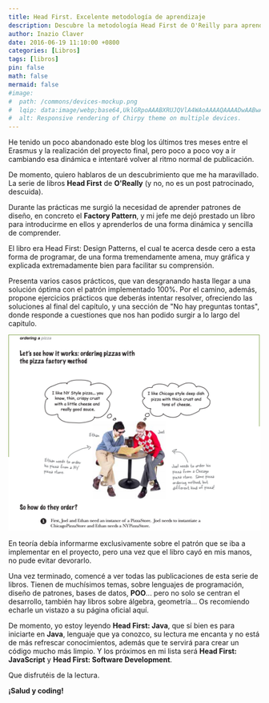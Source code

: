 ```yaml
---
title: Head First. Excelente metodología de aprendizaje
description: Descubre la metodología Head First de O'Reilly para aprender programación de forma visual y práctica. Reseña completa de libros técnicos sobre Java, patrones de diseño, JavaScript y desarrollo de software.
author: Inazio Claver
date: 2016-06-19 11:10:00 +0800
categories: [Libros]
tags: [libros]
pin: false
math: false
mermaid: false
#image:
#  path: /commons/devices-mockup.png
#  lqip: data:image/webp;base64,UklGRpoAAABXRUJQVlA4WAoAAAAQAAAADwAABwAAQUxQSDIAAAARL0AmbZurmr57yyIiqE8oiG0bejIYEQTgqiDA9vqnsUSI6H+oAERp2HZ65qP/VIAWAFZQOCBCAAAA8AEAnQEqEAAIAAVAfCWkAALp8sF8rgRgAP7o9FDvMCkMde9PK7euH5M1m6VWoDXf2FkP3BqV0ZYbO6NA/VFIAAAA
#  alt: Responsive rendering of Chirpy theme on multiple devices.
---
```


He tenido un poco abandonado este blog los últimos tres meses entre el Erasmus y la realización del proyecto final, pero poco a poco voy a ir cambiando esa dinámica e intentaré volver al ritmo normal de publicación.

De momento, quiero hablaros de un descubrimiento que me ha maravillado. La serie de libros **Head First** de **O'Really** (y no, no es un post patrocinado, descuida).

Durante las prácticas me surgió la necesidad de aprender patrones de diseño, en concreto el **Factory Pattern**, y mi jefe me dejó prestado un libro para introducirme en ellos y aprenderlos de una forma dinámica y sencilla de comprender.

El libro era Head First: Design Patterns, el cual te acerca desde cero a esta forma de programar, de una forma tremendamente amena, muy gráfica y explicada extremadamente bien para facilitar su comprensión.

Presenta varios casos prácticos, que van desgranando hasta llegar a una solución óptima con el patrón implementado 100%. Por el camino, además, propone ejercicios prácticos que deberás intentar resolver, ofreciendo las soluciones al final del capítulo, y una sección de "No hay preguntas tontas", donde responde a cuestiones que nos han podido surgir a lo largo del capitulo.

![Head First](/img/posts/20160619_1.png)

En teoría debía informarme exclusivamente sobre el patrón que se iba a implementar en el proyecto, pero una vez que el libro cayó en mis manos, no pude evitar devorarlo.

Una vez terminado, comencé a ver todas las publicaciones de esta serie de libros. Tienen de muchísimos temas, sobre lenguajes de programación, diseño de patrones, bases de datos, **POO**... pero no solo se centran el desarrollo, también hay libros sobre álgebra, geometría... Os recomiendo echarle un vistazo a su página oficial aquí.

De momento, yo estoy leyendo **Head First: Java**, que sí bien es para iniciarte en **Java**, lenguaje que ya conozco, su lectura me encanta y no está de más refrescar conocimientos, además que te servirá para crear un código mucho más limpio. Y los próximos en mi lista será **Head First: JavaScript** y **Head First: Software Development**.

Que disfrutéis de la lectura.

**¡Salud y coding!**